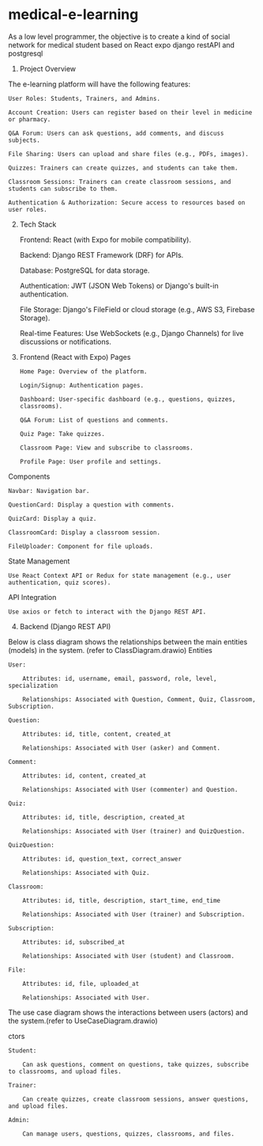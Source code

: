 # medical-e-learning

As a low level programmer, the objective is to create a kind of social network for medical student based on React expo django restAPI and postgresql

1. Project Overview

The e-learning platform will have the following features:

    User Roles: Students, Trainers, and Admins.

    Account Creation: Users can register based on their level in medicine or pharmacy.

    Q&A Forum: Users can ask questions, add comments, and discuss subjects.

    File Sharing: Users can upload and share files (e.g., PDFs, images).

    Quizzes: Trainers can create quizzes, and students can take them.

    Classroom Sessions: Trainers can create classroom sessions, and students can subscribe to them.

    Authentication & Authorization: Secure access to resources based on user roles.

2.  Tech Stack

    Frontend: React (with Expo for mobile compatibility).

    Backend: Django REST Framework (DRF) for APIs.

    Database: PostgreSQL for data storage.

    Authentication: JWT (JSON Web Tokens) or Django's built-in authentication.

    File Storage: Django's FileField or cloud storage (e.g., AWS S3, Firebase Storage).

    Real-time Features: Use WebSockets (e.g., Django Channels) for live discussions or notifications.

3.  Frontend (React with Expo)
    Pages

        Home Page: Overview of the platform.

        Login/Signup: Authentication pages.

        Dashboard: User-specific dashboard (e.g., questions, quizzes, classrooms).

        Q&A Forum: List of questions and comments.

        Quiz Page: Take quizzes.

        Classroom Page: View and subscribe to classrooms.

        Profile Page: User profile and settings.

Components

    Navbar: Navigation bar.

    QuestionCard: Display a question with comments.

    QuizCard: Display a quiz.

    ClassroomCard: Display a classroom session.

    FileUploader: Component for file uploads.

State Management

    Use React Context API or Redux for state management (e.g., user authentication, quiz scores).

API Integration

    Use axios or fetch to interact with the Django REST API.

4. Backend (Django REST API)

Below is class diagram shows the relationships between the main entities (models) in the system. (refer to ClassDiagram.drawio)
Entities

    User:

        Attributes: id, username, email, password, role, level, specialization

        Relationships: Associated with Question, Comment, Quiz, Classroom, Subscription.

    Question:

        Attributes: id, title, content, created_at

        Relationships: Associated with User (asker) and Comment.

    Comment:

        Attributes: id, content, created_at

        Relationships: Associated with User (commenter) and Question.

    Quiz:

        Attributes: id, title, description, created_at

        Relationships: Associated with User (trainer) and QuizQuestion.

    QuizQuestion:

        Attributes: id, question_text, correct_answer

        Relationships: Associated with Quiz.

    Classroom:

        Attributes: id, title, description, start_time, end_time

        Relationships: Associated with User (trainer) and Subscription.

    Subscription:

        Attributes: id, subscribed_at

        Relationships: Associated with User (student) and Classroom.

    File:

        Attributes: id, file, uploaded_at

        Relationships: Associated with User.

The use case diagram shows the interactions between users (actors) and the system.(refer to UseCaseDiagram.drawio)

ctors

    Student:

        Can ask questions, comment on questions, take quizzes, subscribe to classrooms, and upload files.

    Trainer:

        Can create quizzes, create classroom sessions, answer questions, and upload files.

    Admin:

        Can manage users, questions, quizzes, classrooms, and files.
